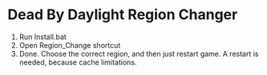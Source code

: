 # **Dead By Daylight Region Changer**

1. Run Install.bat
2. Open Region_Change shortcut
3. Done. Choose the correct region, and then just restart game. A restart is needed, because cache limitations.
